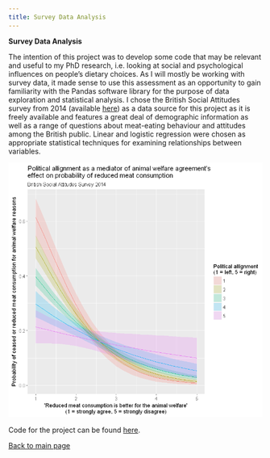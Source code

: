 ```yaml
---
title: Survey Data Analysis
---
```

<!-- Header for the webpage in bold -->
**Survey Data Analysis**

The intention of this project was to develop some code that may be relevant and useful to my PhD research, i.e. looking at social and psychological influences on people’s dietary choices. As I will mostly be working with survey data, it made sense to use this assessment as an opportunity to gain familiarity with the Pandas software library for the purpose of data exploration and statistical analysis. I chose the British Social Attitudes survey from 2014 (available [here](https://discover.ukdataservice.ac.uk/catalogue/?sn=7809)) as a data source for this project as it is freely available and features a great deal of demographic information as well as a range of questions about meat-eating behaviour and attitudes among the British public. Linear and logistic regression were chosen as appropriate statistical techniques for examining relationships between variables.

![Log Reg image](https://github.com/ChrisDNewton/ChrisDNewton.github.io/blob/master/LogisticRegressionImage.png?raw=true)

Code for the project can be found [here](https://github.com/ChrisDNewton/GEOG5995_Assessment2).

[Back to main page](https://chrisdnewton.github.io/)
